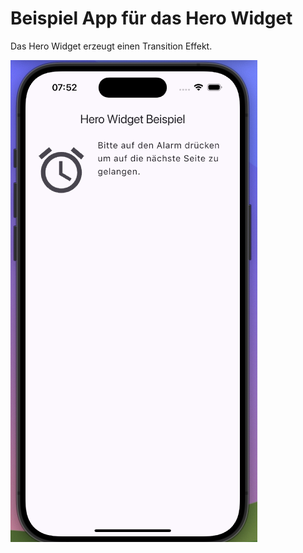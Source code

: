 # Beispiel App für das Hero Widget

Das Hero Widget erzeugt einen Transition Effekt.  

<img title="Navigator 1.0" alt="Alt text" src="assets/screenshot.png">
